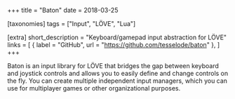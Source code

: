 +++
title = "Baton"
date = 2018-03-25

[taxonomies]
tags = ["Input", "LÖVE", "Lua"]

[extra]
short_description = "Keyboard/gamepad input abstraction for LÖVE"
links = [
	{ label = "GitHub", url = "https://github.com/tesselode/baton" },
]
+++

Baton is an input library for LÖVE that bridges the gap between keyboard and joystick controls and allows you to easily define and change controls on the fly. You can create multiple independent input managers, which you can use for multiplayer games or other organizational purposes.

